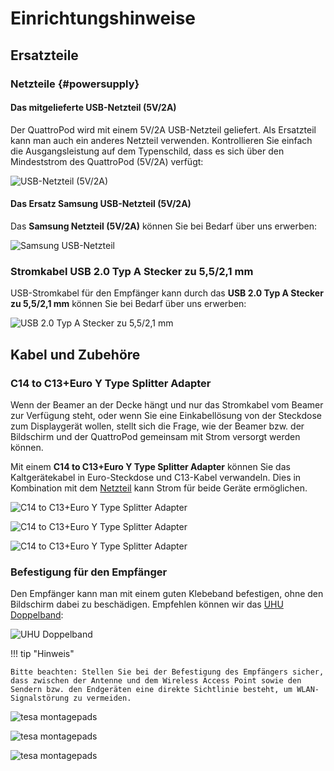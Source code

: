 # Einrichtungshinweise

## Ersatzteile

### Netzteile {#powersupply}

#### Das mitgelieferte USB-Netzteil (5V/2A)

Der QuattroPod wird mit einem 5V/2A USB-Netzteil geliefert. Als Ersatzteil kann man auch ein anderes Netzteil verwenden. Kontrollieren Sie einfach die Ausgangsleistung auf dem Typenschild, dass es sich über den Mindeststrom des QuattroPod (5V/2A) verfügt:

![USB-Netzteil (5V/2A)](/assets/img/QuattroPod.USBCharger.png)

#### Das Ersatz Samsung USB-Netzteil (5V/2A)

Das **Samsung Netzteil (5V/2A)** können Sie bei Bedarf über uns erwerben:

![Samsung USB-Netzteil](/assets/img/Samsung.USB-Netzteil.jpg)

### Stromkabel USB 2.0 Typ A Stecker zu 5,5/2,1 mm 

USB-Stromkabel für den Empfänger kann durch das **USB 2.0 Typ A Stecker zu 5,5/2,1 mm** können Sie bei Bedarf über uns erwerben:

![USB 2.0 Typ A Stecker zu 5,5/2,1 mm](/assets/img/USB-2.0-TypA-Stecker-to-5.5-2.1mm.jpg)

## Kabel und Zubehöre

### C14 to C13+Euro Y Type Splitter Adapter

Wenn der Beamer an der Decke hängt und nur das Stromkabel vom Beamer zur Verfügung steht, oder wenn Sie eine Einkabellösung von der Steckdose zum Displaygerät wollen, stellt sich die Frage, wie der Beamer bzw. der Bildschirm und der QuattroPod gemeinsam mit Strom versorgt werden können.

Mit einem **C14 to C13+Euro Y Type Splitter Adapter** können Sie das Kaltgerätekabel in Euro-Steckdose und C13-Kabel verwandeln. Dies in Kombination mit dem [Netzteil](#powersupply) kann Strom für beide Geräte ermöglichen.

![C14 to C13+Euro Y Type Splitter Adapter](/assets/img/C14.to.C13undEuroYType-Splitter-Adapter.png)

![C14 to C13+Euro Y Type Splitter Adapter](/assets/img/C14toC13undEuroYType1.png)

![C14 to C13+Euro Y Type Splitter Adapter](/assets/img/C14toC13undEuroYType2.png)


### Befestigung für den Empfänger

Den Empfänger kann man mit einem guten Klebeband befestigen, ohne den Bildschirm dabei zu beschädigen. Empfehlen können wir das [UHU Doppelband](https://www.amazon.de/dp/B08XY33P7Z/ref=cm_sw_em_r_mt_dp_ATTVGNT009VNJK1MEE60?_encoding=UTF8&psc=1):

![UHU Doppelband](/assets/img/UHU.png)

!!! tip "Hinweis"
    
	Bitte beachten: Stellen Sie bei der Befestigung des Empfängers sicher, dass zwischen der Antenne und dem Wireless Access Point sowie den Sendern bzw. den Endgeräten eine direkte Sichtlinie besteht, um WLAN-Signalstörung zu vermeiden.
	
![tesa montagepads](/assets/img/RX_mounted.png)

![tesa montagepads](/assets/img/RX_mounted.wrong.png)

![tesa montagepads](/assets/img/RX_mounted.huawei.png)
